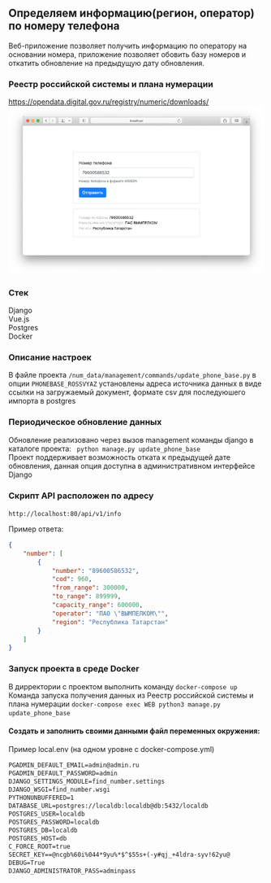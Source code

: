 ## Определяем информацию(регион, оператор) по номеру телефона

Веб-приложение позволяет получить информацию по оператору на основании номера, приложение позволяет обовить базу номеров и откатить обновление на предыдущую дату обновления. 

### Реестр российской системы и плана нумерации
https://opendata.digital.gov.ru/registry/numeric/downloads/
![alt text](web/src/num_data/static/num_data/num_lookup.png)

### Стек  
Django  
Vue.js  
Postgres  
Docker

### Описание настроек
В файле проекта `/num_data/management/commands/update_phone_base.py` в опции `PHONEBASE_ROSSVYAZ`
установлены адреса источника данных в виде ссылки на загружаемый документ, формате csv для последуюшего импорта в postgres

### Периодическое обновление данных
Обновление реализовано через вызов management команды django в каталоге проекта: ` python manage.py update_phone_base`  
Проект поддерживает возможность отката к предыдущей дате обновления, данная опция доступна в административном интерфейсе Django

### Скрипт API расположен по адресу
`http://localhost:80/api/v1/info`

Пример ответа:
```json
{
    "number": [
        {
            "number": "89600586532",
            "cod": 960,
            "from_range": 300000,
            "to_range": 899999,
            "capacity_range": 600000,
            "operator": "ПАО \"ВЫМПЕЛКОМ\"",
            "region": "Республика Татарстан"
        }
    ]
}
```
### Запуск проекта в среде Docker
В дирректории с проектом выполнить команду `docker-compose up`  
Команда запуска получения данных из Реестр российской системы и плана нумерации  `docker-compose exec WEB python3 manage.py update_phone_base`

#### Создать и заполнить своими данными файл переменных окружения:   
Пример local.env (на одном уровне с docker-compose.yml) 
```
PGADMIN_DEFAULT_EMAIL=admin@admin.ru
PGADMIN_DEFAULT_PASSWORD=admin
DJANGO_SETTINGS_MODULE=find_number.settings
DJANGO_WSGI=find_number.wsgi
PYTHONUNBUFFERED=1
DATABASE_URL=postgres://localdb:localdb@db:5432/localdb
POSTGRES_USER=localdb
POSTGRES_PASSWORD=localdb
POSTGRES_DB=localdb
POSTGRES_HOST=db
C_FORCE_ROOT=true
SECRET_KEY==@ncgb%60i%044*9yu%*$^$55s+(-y#qj_+4ldra-syv!62yu@
DEBUG=True
DJANGO_ADMINISTRATOR_PASS=adminpass
```


